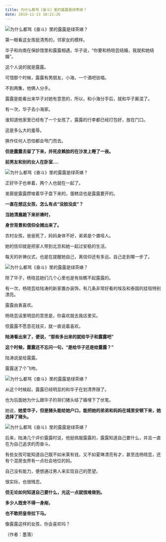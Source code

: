 ```yaml
---
title: 为什么都骂《奋斗》里的露露是绿茶婊？
date: 2019-11-13 18:21:26
---
```

![为什么都骂《奋斗》里的露露是绿茶婊？](http://p1.pstatp.com/large/pgc-image/1531704394490609100c3cd)
 


 第一眼看这女孩挺清秀的，邻家女的模样。

 华子和向南在保龄馆里和露露相遇，华子说，“你要和杨晓芸结婚，我就和她结婚”。

 这个人说的就是露露。

 可惜那个时候，露露有男朋友，小海，一个酒吧驻唱。

 不到两集，他俩人分手。

 露露是能看出来华子对她有意思的，所以，和小海分手后，就和华子厮混了。

 有一次，华子去小海家。

 谁知道他家里已经有了一个女孩了，露露的行李都已经打包好，放在门口。

 这是多么大的羞辱。

 换作任何人恐怕都会甩门而去。

 **但是露露去留了下来，并死皮赖脸的在沙发上睡了一夜。**

 **前男友和别的女人在卧室....**

![为什么都骂《奋斗》里的露露是绿茶婊？](http://p1.pstatp.com/large/pgc-image/1531704394532c25b66d388)
 


 正好华子也单着，两个人也就在一起了。

 发廊是露露攒唆着华子盘下来的，蛋糕店也是露露要开的。

 **一直在想这女孩，怎么有点“没脸没皮”？**

 **当她清晨跪下来祈祷时，**

 **身世背景和信仰全摊出来了。**

 农村女孩，爸爸死了，妈妈身体不好，弟弟是个聋哑人。

 她的信仰就是把家人带到北京和她一起过安稳的生活。

 每天的祈祷仪式，也是在提醒她自己，离信仰还有多远。自己走到哪一步了。

![为什么都骂《奋斗》里的露露是绿茶婊？](http://p1.pstatp.com/large/pgc-image/1531704394500244d4f3a5e)
 


 除了华子，杨晓芸她们几个心里也是有些瞧不起露露的。

 有一次，杨晓芸给陆涛的新家置办装饰，有几条非常好看的埃及和泰国的挂毯特别漂亮。

 露露由衷喜欢。

 杨晓芸话里明显的意思是，你喜欢就去我店里买。

 但露露不愿意花钱买，就一直说着喜欢。

 **陆涛看出来了，便说，“那些多出来的就给华子和露露吧”**

 **这个时候，露露还不忘问一句，“是给华子还是给露露？”**

 陆涛说是给露露。

 露露送了个飞吻。

![为什么都骂《奋斗》里的露露是绿茶婊？](http://p1.pstatp.com/large/pgc-image/15317043945527402d9a23e)
 


 从这个时候起，露露已经明显的和华子在划清界限了。

 也为后面她为什么跟华子的哥们猪头结了婚埋下了伏笔。

 她说，**她爱华子，但是猪头能给她户口，能把她的弟弟和妈妈在城里安顿下来，她选择了猪头。**

![为什么都骂《奋斗》里的露露是绿茶婊？](http://p3.pstatp.com/large/pgc-image/15317043944832c7b323be2)
 


 后来，陆涛几个评价露露时说，他挺佩服露露的，露露知道自己要什么，并且一直在为自己追求的而奋斗。

 有些女孩可能知道自己既不如米莱有钱，又不如夏琳漂亮有才，甚至连杨晓芸，还有个混房虫界有一点社会地位的妈。

 自己没有能力，便想通过男人来实现自己的愿望。

 很实际，也很残忍。

 **但无论如何知道自己要什么，光这一点就很难做到。**

 **多少人既舍不得一身剐，**

 **也不敢把皇帝拉下马。**

 像露露这样的女孩，你会喜欢吗？

 （作者：墨落）
